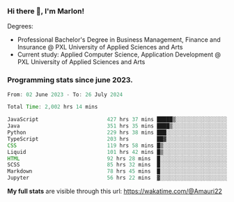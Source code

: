 
### Hi there 👋, I'm Marlon!

Degrees: 
- Professional Bachelor's Degree in Business Management, Finance and Insurance @ PXL University of Applied Sciences and Arts
- Current study: Applied Computer Science, Application Development @ PXL University of Applied Sciences and Arts

### Programming stats since june 2023.
<!--START_SECTION:waka-->

```java
From: 02 June 2023 - To: 26 July 2024

Total Time: 2,002 hrs 14 mins

JavaScript                      427 hrs 37 mins █████▒░░░░░░░░░░░░░░░░░░░   21.21 %
Java                            351 hrs 35 mins ████▒░░░░░░░░░░░░░░░░░░░░   17.44 %
Python                          229 hrs 38 mins ███░░░░░░░░░░░░░░░░░░░░░░   11.39 %
TypeScript                      203 hrs         ██▓░░░░░░░░░░░░░░░░░░░░░░   10.07 %
CSS                             119 hrs 58 mins █▒░░░░░░░░░░░░░░░░░░░░░░░   05.95 %
Liquid                          101 hrs 42 mins █▒░░░░░░░░░░░░░░░░░░░░░░░   05.04 %
HTML                            92 hrs 28 mins  █░░░░░░░░░░░░░░░░░░░░░░░░   04.59 %
SCSS                            85 hrs 32 mins  █░░░░░░░░░░░░░░░░░░░░░░░░   04.24 %
Markdown                        78 hrs 45 mins  █░░░░░░░░░░░░░░░░░░░░░░░░   03.91 %
Jupyter                         56 hrs 22 mins  ▓░░░░░░░░░░░░░░░░░░░░░░░░   02.80 %
```

<!--END_SECTION:waka-->
**My full stats** are visible through this url: https://wakatime.com/@Amauri22
